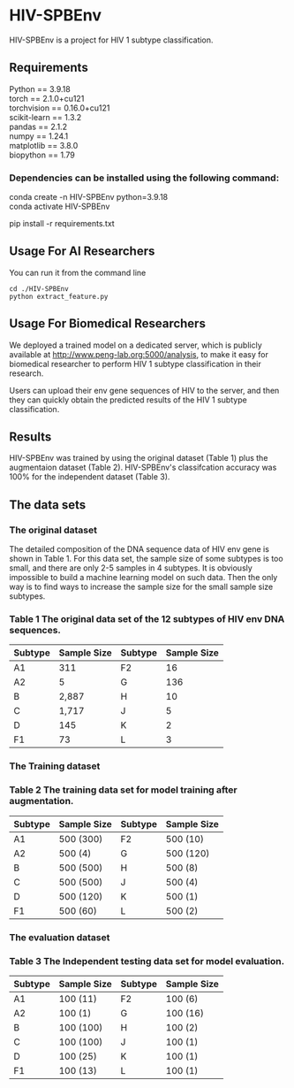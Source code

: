 # HIV-SPBEnv  
HIV-SPBEnv is a project for HIV 1 subtype classification.  
## Requirements
Python == 3.9.18    
torch == 2.1.0+cu121  
torchvision ==  0.16.0+cu121  
scikit-learn == 1.3.2  
pandas == 2.1.2  
numpy == 1.24.1  
matplotlib == 3.8.0  
biopython == 1.79  

### Dependencies can be installed using the following command:
conda create -n HIV-SPBEnv python=3.9.18  
conda activate HIV-SPBEnv  

pip install -r requirements.txt  

## Usage For AI Researchers
You can run it from the command line  

    cd ./HIV-SPBEnv  
    python extract_feature.py  

## Usage For Biomedical Researchers
We deployed a trained model on a dedicated server, which is publicly available at http://www.peng-lab.org:5000/analysis, to make it easy for biomedical researcher to perform HIV 1 subtype classification in their research.

Users can upload their env gene sequences of HIV to the server, and then they can quickly obtain the predicted results of the HIV 1 subtype classification. 
## Results
HIV-SPBEnv was trained by using the original dataset (Table 1) plus the augmentaion dataset (Table 2).  HIV-SPBEnv's classifcation accuracy was 100% for the independent dataset (Table 3).
## The data sets
### The original dataset
The detailed composition of the DNA sequence data of HIV env gene is shown in Table 1. For this data set, the sample size of some subtypes is too small, and there are only 2-5 samples in 4 subtypes. It is obviously impossible to build a machine learning model on such data. Then the only way is to find ways to increase the sample size for the small sample size subtypes.  
     
### Table 1 The original data set of the 12 subtypes of HIV env DNA sequences.
| Subtype |Sample Size | Subtype |Sample Size |
|-------|---------|-------|---------|
| A1 | 311 | F2 |16 |
| A2 | 5 | G |136 |
| B | 2,887 | H |10 |
| C | 1,717 | J |5 |
| D | 145 | K |2|
| F1 | 73 | L |3 |
### The Training dataset
### Table 2 The training data set for model training after augmentation.  
| Subtype |Sample Size | Subtype |Sample Size |
|-------|---------|-------|---------|
| A1 | 500 (300) | F2 |500 (10) |
| A2 | 500 (4) | G |500 (120) |
| B | 500 (500) | H |500 (8) |
| C | 500 (500) | J |500 (4) |
| D | 500 (120) | K |500 (1)|
| F1 | 500 (60) | L |500 (2) |
### The evaluation dataset
### Table 3 The Independent testing data set for model evaluation.
| Subtype |Sample Size | Subtype |Sample Size |
|-------|---------|-------|---------|
| A1 | 100 (11) | F2 |100 (6) |
| A2 | 100 (1) | G |100 (16) |
| B | 100 (100) | H |100 (2) |
| C | 100 (100) | J |100 (1) |
| D | 100 (25) | K |100 (1)|
| F1 | 100 (13) | L |100 (1) |


